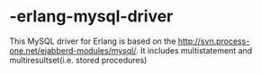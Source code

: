 -erlang-mysql-driver
====================

This MySQL driver for Erlang is based on the http://svn.process-one.net/ejabberd-modules/mysql/. It includes multistatement and multiresultset(i.e. stored procedures)

